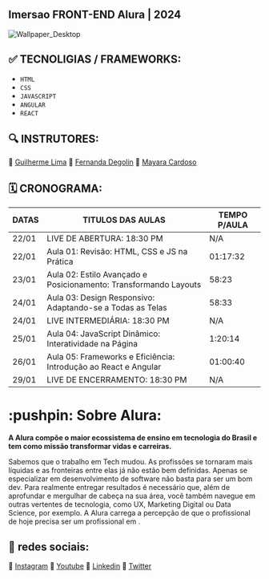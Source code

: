 ## Imersao FRONT-END Alura | 2024

![Wallpaper_Desktop](https://github.com/darneees/Imers-o-FRONTEND-alura/assets/79709843/b31534b7-56ec-4bd1-bab6-31ad0c4ae03e)


## :white_check_mark: TECNOLIGIAS / FRAMEWORKS:
- ``HTML``
- ``CSS``
- ``JAVASCRIPT``
- ``ANGULAR``
- ``REACT``

## :mag: INSTRUTORES:

:100: [Guilherme Lima](https://www.linkedin.com/in/guilherme-lima-458925178/)
:100: [Fernanda Degolin](https://www.linkedin.com/in/fernandadegolin/)
:100: [Mayara Cardoso](https://www.linkedin.com/in/mayara-cardoso-556a45162/)

## :spiral_calendar: CRONOGRAMA:

| DATAS  | TITULOS DAS AULAS | TEMPO P/AULA |
| ------------- | ------------- | ------------- |
| 22/01  | LIVE DE ABERTURA: 18:30 PM | N/A |
| 22/01  | Aula 01: Revisão: HTML, CSS e JS na Prática  | 01:17:32 |
| 23/01  | Aula 02: Estilo Avançado e Posicionamento: Transformando Layouts | 58:23 |
| 24/01  | Aula 03: Design Responsivo: Adaptando-se a Todas as Telas | 58:33 |
| 24/01  | LIVE INTERMEDIÁRIA: 18:30 PM | N/A |
| 25/01  | Aula 04: JavaScript Dinâmico: Interatividade na Página | 1:20:14 |
| 26/01  | Aula 05: Frameworks e Eficiência: Introdução ao React e Angular | 01:00:40 |
| 29/01  | LIVE DE ENCERRAMENTO: 18:30 PM | N/A |

<h1>
  :pushpin: Sobre  Alura:
</h1>

<strong>
  A Alura compõe o maior ecossistema de ensino em tecnologia do Brasil e tem como missão transformar vidas e carreiras.
</strong>

<p>
  Sabemos que o trabalho em Tech mudou. As profissões se tornaram mais líquidas e as fronteiras entre elas já não estão bem definidas. Apenas se especializar em desenvolvimento de software não basta para ser um bom dev. Para realmente entregar resultados é necessário que, além de aprofundar e mergulhar de cabeça na sua área, você também navegue em outras vertentes de tecnologia, como UX, Marketing Digital ou Data Science, por exemplo. A Alura carrega a percepção de que o profissional de hoje precisa ser um profissional em <T>.
</p>

## :link: redes sociais:

:triangular_flag_on_post: [Instagram](https://www.instagram.com/aluraonline/)
:triangular_flag_on_post: [Youtube](https://www.youtube.com/@alura)
:triangular_flag_on_post: [Linkedin](https://www.linkedin.com/school/aluracursos/)
:triangular_flag_on_post: [Twitter](https://twitter.com/AluraOnline)
